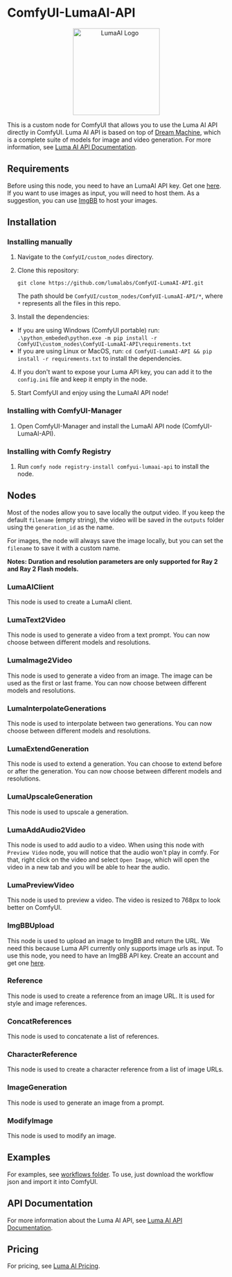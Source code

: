 # ComfyUI-LumaAI-API
<p align="center">
  <img src="./assets/luma_logo.png" alt="LumaAI Logo" width="200">
</p>


This is a custom node for ComfyUI that allows you to use the Luma AI API directly in ComfyUI. Luma AI API is based on top of [Dream Machine](https://lumalabs.ai/dream-machine/api), which is a complete suite of models for image and video generation. For more information, see [Luma AI API Documentation](https://docs.lumalabs.ai/docs/api).

## Requirements

Before using this node, you need to have an LumaAI API key. Get one [here](https://lumalabs.ai/dream-machine/api). If you want to use images as input, you will need to host them. As a suggestion, you can use [ImgBB](https://api.imgbb.com/) to host your images.

## Installation

### Installing manually

1. Navigate to the `ComfyUI/custom_nodes` directory.

2. Clone this repository:
   ```
   git clone https://github.com/lumalabs/ComfyUI-LumaAI-API.git
   ```
   The path should be `ComfyUI/custom_nodes/ComfyUI-LumaAI-API/*`, where `*` represents all the files in this repo.
  
3. Install the dependencies:

  - If you are using Windows (ComfyUI portable) run: `.\python_embeded\python.exe -m pip install -r ComfyUI\custom_nodes\ComfyUI-LumaAI-API\requirements.txt`
  - If you are using Linux or MacOS, run: `cd ComfyUI-LumaAI-API && pip install -r requirements.txt` to install the dependencies.

4. If you don't want to expose your Luma API key, you can add it to the `config.ini` file and keep it empty in the node.

5. Start ComfyUI and enjoy using the LumaAI API node!

### Installing with ComfyUI-Manager

1. Open ComfyUI-Manager and install the LumaAI API node (ComfyUI-LumaAI-API).

### Installing with Comfy Registry

1. Run `comfy node registry-install comfyui-lumaai-api` to install the node.

## Nodes

Most of the nodes allow you to save locally the output video. If you keep the default `filename` (empty string), the video will be saved in the `outputs` folder using the `generation_id` as the name.

For images, the node will always save the image locally, but you can set the `filename` to save it with a custom name.

**Notes: Duration and resolution parameters are only supported for Ray 2 and Ray 2 Flash models.**

### LumaAIClient

This node is used to create a LumaAI client.

### LumaText2Video

This node is used to generate a video from a text prompt. You can now choose between different models and resolutions.

### LumaImage2Video

This node is used to generate a video from an image. The image can be used as the first or last frame. You can now choose between different models and resolutions.

### LumaInterpolateGenerations

This node is used to interpolate between two generations. You can now choose between different models and resolutions.

### LumaExtendGeneration

This node is used to extend a generation. You can choose to extend before or after the generation. You can now choose between different models and resolutions.

### LumaUpscaleGeneration

This node is used to upscale a generation.

### LumaAddAudio2Video

This node is used to add audio to a video. When using this node with `Preview Video` node, you will notice that the audio won't play in comfy. For that, right click on the video and select `Open Image`, which will open the video in a new tab and you will be able to hear the audio.

### LumaPreviewVideo

This node is used to preview a video. The video is resized to 768px to look better on ComfyUI.

### ImgBBUpload

This node is used to upload an image to ImgBB and return the URL. We need this because Luma API currently only supports image urls as input.
To use this node, you need to have an ImgBB API key. Create an account and get one [here](https://api.imgbb.com/).

### Reference

This node is used to create a reference from an image URL. It is used for style and image references.

### ConcatReferences

This node is used to concatenate a list of references.

### CharacterReference

This node is used to create a character reference from a list of image URLs.

### ImageGeneration

This node is used to generate an image from a prompt.

### ModifyImage

This node is used to modify an image.

## Examples

For examples, see [workflows folder](./workflows). To use, just download the workflow json and import it into ComfyUI.

## API Documentation

For more information about the Luma AI API, see [Luma AI API Documentation](https://docs.lumalabs.ai/docs/api).

## Pricing

For pricing, see [Luma AI Pricing](https://lumalabs.ai/dream-machine/api/pricing).
